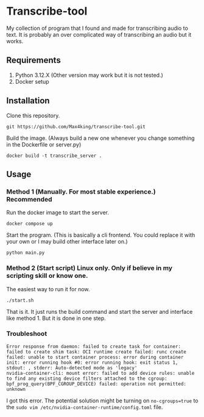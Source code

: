 # Transcribe-tool

My collection of program that I found and made for transcribing audio to text. It is probably an over complicated way of transcribing an audio but it works.

## Requirements

1. Python 3.12.X (Other version may work but it is not tested.)
2. Docker setup


## Installation


Clone this repository.
```
git https://github.com/Max4king/transcribe-tool.git
```
Build the image. (Always build a new one whenever you change something in the Dockerfile or server.py)

```
docker build -t transcribe_server .
```


## Usage

### Method 1 (Manually. For most stable experience.) Recommended

Run the docker image to start the server.

```
docker compose up
```
Start the program. (This is basically a cli frontend. You could replace it with your own or I may build other interface later on.)
```
python main.py
```

### Method 2 (Start script) Linux only. Only if believe in my scripting skill or know one.

The easiest way to run it for now. 
```
./start.sh
```
That is it. It just runs the build command and start the server and interface like method 1. But it is done in one step.


### Troubleshoot

```
Error response from daemon: failed to create task for container: failed to create shim task: OCI runtime create failed: runc create failed: unable to start container process: error during container init: error running hook #0: error running hook: exit status 1, stdout: , stderr: Auto-detected mode as 'legacy'
nvidia-container-cli: mount error: failed to add device rules: unable to find any existing device filters attached to the cgroup: bpf_prog_query(BPF_CGROUP_DEVICE) failed: operation not permitted: unknown
```

I got this error. The potential solution might be turning on `no-cgroups=true` to the `sudo vim /etc/nvidia-container-runtime/config.toml` file.
